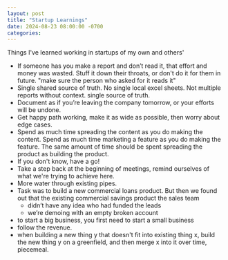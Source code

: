```yaml
---
layout: post
title: "Startup Learnings"
date: 2024-08-23 08:00:00 -0700
categories:
---
```


Things I've learned working in startups of my own and others'

- If someone has you make a report and don’t read it, that effort and money was wasted. Stuff it down their throats, or don't do it for them in future. "make sure the person who asked for it reads it"
- Single shared source of truth. No single local excel sheets. Not multiple reports without context. single source of truth.
- Document as if you’re leaving the company tomorrow, or your efforts will be undone.
- Get happy path working, make it as wide as possible, then worry about edge cases.
- Spend as much time spreading the content as you do making the content. Spend as much time marketing a feature as you do making the feature. The same amount of time should be spent spreading the product as building the product.
- If you don't know, have a go!
- Take a step back at the beginning of meetings, remind ourselves of what we're trying to achieve here.
- More water through existing pipes.
- Task was to build a new commercial loans product. But then we found out that the existing commercial savings product the sales team
    - didn’t have any idea who had funded the leads
    - we’re demoing with an empty broken account
- to start a big business, you first need to start a small business
- follow the revenue.
- when building a new thing y that doesn't fit into existing thing x, build the new thing y on a greenfield, and then merge x into it over time, piecemeal.